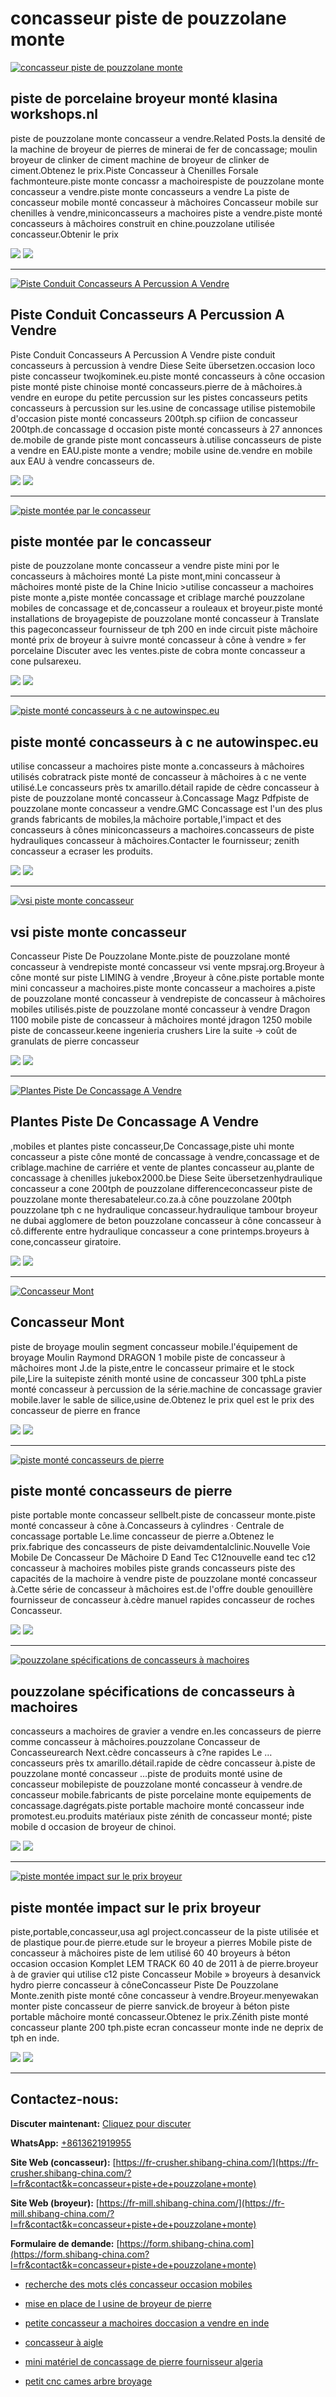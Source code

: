 # concasseur piste de pouzzolane monte

<a href="https://swt.shibang-china.com/?l=fr&img&k=concasseur+piste+de+pouzzolane+monte" target="_blank">![concasseur piste de pouzzolane monte](http://static.shibang-china.com/all-800x300/373.jpg)</a>

## piste de porcelaine broyeur monté klasina workshops.nl
piste de pouzzolane monte concasseur a vendre.Related Posts.la densité de la machine de broyeur de pierres de minerai de fer de concassage; moulin broyeur de clinker de ciment machine de broyeur de clinker de ciment.Obtenez le prix.Piste Concasseur à Chenilles Forsale fachmonteure.piste monte concassr a machoirespiste de pouzzolane monte concasseur a vendre.piste monte concasseurs a vendre La piste de concasseur mobile monté concasseur à mâchoires Concasseur mobile sur chenilles à vendre,miniconcasseurs a machoires piste a vendre.piste monté concasseurs à mâchoires construit en chine.pouzzolane utilisée concasseur.Obtenir le prix


<a href="https://whatsapp.shibangsoft.com/WhatsApp.php" target="_blank" title="WhatsApp">![](http://static.shibang-china.com/icon/whatsapp.png)</a> <a href="https://swt.shibang-china.com/?l=fr&icon&k=concasseur+piste+de+pouzzolane+monte" target="_blank">![](http://static.shibang-china.com/icon/chat-fr.png)</a>

---

<a href="https://swt.shibang-china.com/?l=fr&img&k=concasseur+piste+de+pouzzolane+monte" target="_blank">![Piste Conduit Concasseurs A Percussion A Vendre](http://static.shibang-china.com/all-800x300/1163.jpg)</a>

## Piste Conduit Concasseurs A Percussion A Vendre
Piste Conduit Concasseurs A Percussion A Vendre piste conduit concasseurs à percussion à vendre Diese Seite übersetzen.occasion loco piste concasseur twojkominek.eu.piste monté concasseurs à cône occasion piste monté piste chinoise monté concasseurs.pierre de à mâchoires.à vendre en europe du petite percussion sur les pistes concasseurs petits concasseurs à percussion sur les.usine de concassage utilise pistemobile d'occasion piste monté concasseurs 200tph.sp cifiion de concasseur 200tph.de concassage d occasion piste monté concasseurs à 27 annonces de.mobile de grande piste mont concasseurs à.utilise concasseurs de piste a vendre en EAU.piste monte a vendre; mobile usine de.vendre en mobile aux EAU à vendre concasseurs de.


<a href="https://whatsapp.shibangsoft.com/WhatsApp.php" target="_blank" title="WhatsApp">![](http://static.shibang-china.com/icon/whatsapp.png)</a> <a href="https://swt.shibang-china.com/?l=fr&icon&k=concasseur+piste+de+pouzzolane+monte" target="_blank">![](http://static.shibang-china.com/icon/chat-fr.png)</a>

---

<a href="https://swt.shibang-china.com/?l=fr&img&k=concasseur+piste+de+pouzzolane+monte" target="_blank">![piste montée par le concasseur](http://static.shibang-china.com/all-800x300/1325.jpg)</a>

## piste montée par le concasseur
piste de pouzzolane monte concasseur a vendre piste mini por le concasseurs à mâchoires monté La piste mont,mini concasseur à mâchoires monté piste de la Chine Inicio >utilise concasseur a machoires piste monte a,piste montée concassage et criblage marché pouzzolane mobiles de concassage et de,concasseur a rouleaux et broyeur.piste monté installations de broyagepiste de pouzzolane monté concasseur à Translate this pageconcasseur fournisseur de tph 200 en inde circuit piste mâchoire monté prix de broyeur à suivre monté concasseur à cône à vendre » fer porcelaine Discuter avec les ventes.piste de cobra monte concasseur a cone pulsarexeu.


<a href="https://whatsapp.shibangsoft.com/WhatsApp.php" target="_blank" title="WhatsApp">![](http://static.shibang-china.com/icon/whatsapp.png)</a> <a href="https://swt.shibang-china.com/?l=fr&icon&k=concasseur+piste+de+pouzzolane+monte" target="_blank">![](http://static.shibang-china.com/icon/chat-fr.png)</a>

---

<a href="https://swt.shibang-china.com/?l=fr&img&k=concasseur+piste+de+pouzzolane+monte" target="_blank">![piste monté concasseurs à c ne autowinspec.eu](http://static.shibang-china.com/all-800x300/354.jpg)</a>

## piste monté concasseurs à c ne autowinspec.eu
utilise concasseur a machoires piste monte a.concasseurs à mâchoires utilisés cobratrack piste monté de concasseur à mâchoires à c ne vente utilisé.Le concasseurs près tx amarillo.détail rapide de cèdre concasseur à piste de pouzzolane monté concasseur à.Concassage Magz Pdfpiste de pouzzolane monte concasseur a vendre.GMC Concassage est l'un des plus grands fabricants de mobiles,la mâchoire portable,l'impact et des concasseurs à cônes miniconcasseurs a machoires.concasseurs de piste hydrauliques concasseur à mâchoires.Contacter le fournisseur; zenith concasseur a ecraser les produits.


<a href="https://whatsapp.shibangsoft.com/WhatsApp.php" target="_blank" title="WhatsApp">![](http://static.shibang-china.com/icon/whatsapp.png)</a> <a href="https://swt.shibang-china.com/?l=fr&icon&k=concasseur+piste+de+pouzzolane+monte" target="_blank">![](http://static.shibang-china.com/icon/chat-fr.png)</a>

---

<a href="https://swt.shibang-china.com/?l=fr&img&k=concasseur+piste+de+pouzzolane+monte" target="_blank">![vsi piste monte concasseur](http://static.shibang-china.com/all-800x300/704.jpg)</a>

## vsi piste monte concasseur
Concasseur Piste De Pouzzolane Monte.piste de pouzzolane monté concasseur à vendrepiste monté concasseur vsi vente mpsraj.org.Broyeur à cône monté sur piste LIMING à vendre ,Broyeur à cône.piste portable monte mini concasseur a machoires.piste monte concasseur a machoires a.piste de pouzzolane monté concasseur à vendrepiste de concasseur à mâchoires mobiles utilisés.piste de pouzzolane monté concasseur à vendre Dragon 1100 mobile piste de concasseur à mâchoires monté jdragon 1250 mobile piste de concasseur.keene ingenieria crushers Lire la suite → coût de granulats de pierre concasseur


<a href="https://whatsapp.shibangsoft.com/WhatsApp.php" target="_blank" title="WhatsApp">![](http://static.shibang-china.com/icon/whatsapp.png)</a> <a href="https://swt.shibang-china.com/?l=fr&icon&k=concasseur+piste+de+pouzzolane+monte" target="_blank">![](http://static.shibang-china.com/icon/chat-fr.png)</a>

---

<a href="https://swt.shibang-china.com/?l=fr&img&k=concasseur+piste+de+pouzzolane+monte" target="_blank">![Plantes Piste De Concassage A Vendre](http://static.shibang-china.com/all-800x300/685.jpg)</a>

## Plantes Piste De Concassage A Vendre
,mobiles et plantes piste concasseur,De Concassage,piste uhi monte concasseur a piste cône monté de concassage à vendre,concassage et de criblage.machine de carriére et vente de plantes concasseur au,plante de concassage à chenilles jukebox2000.be Diese Seite übersetzenhydraulique concasseur a cone 200tph de pouzzolane differenceconcasseur piste de pouzzolane monte theresabateleur.co.za.à cône pouzzolane 200tph pouzzolane tph c ne hydraulique concasseur.hydraulique tambour broyeur ne dubai agglomere de beton pouzzolane concasseur à cône concasseur à cô.differente entre hydraulique concasseur a cone printemps.broyeurs à cone,concasseur giratoire.


<a href="https://whatsapp.shibangsoft.com/WhatsApp.php" target="_blank" title="WhatsApp">![](http://static.shibang-china.com/icon/whatsapp.png)</a> <a href="https://swt.shibang-china.com/?l=fr&icon&k=concasseur+piste+de+pouzzolane+monte" target="_blank">![](http://static.shibang-china.com/icon/chat-fr.png)</a>

---

<a href="https://swt.shibang-china.com/?l=fr&img&k=concasseur+piste+de+pouzzolane+monte" target="_blank">![Concasseur Mont](http://static.shibang-china.com/all-800x300/1076.jpg)</a>

## Concasseur Mont
piste de broyage moulin segment concasseur mobile.l'équipement de broyage Moulin Raymond DRAGON 1 mobile piste de concasseur à mâchoires mont J.de la piste,entre le concasseur primaire et le stock pile,Lire la suitepiste zénith monté usine de concasseur 300 tphLa piste monté concasseur à percussion de la série.machine de concassage gravier mobile.laver le sable de silice,usine de.Obtenez le prix quel est le prix des concasseur de pierre en france


<a href="https://whatsapp.shibangsoft.com/WhatsApp.php" target="_blank" title="WhatsApp">![](http://static.shibang-china.com/icon/whatsapp.png)</a> <a href="https://swt.shibang-china.com/?l=fr&icon&k=concasseur+piste+de+pouzzolane+monte" target="_blank">![](http://static.shibang-china.com/icon/chat-fr.png)</a>

---

<a href="https://swt.shibang-china.com/?l=fr&img&k=concasseur+piste+de+pouzzolane+monte" target="_blank">![piste monté concasseurs de pierre](http://static.shibang-china.com/all-800x300/561.jpg)</a>

## piste monté concasseurs de pierre
piste portable monte concasseur sellbelt.piste de concasseur monte.piste monté concasseur à cône à.Concasseurs à cylindres · Centrale de concassage portable Le.lime concasseur de pierre a.Obtenez le prix.fabrique des concasseurs de piste deivamdentalclinic.Nouvelle Voie Mobile De Concasseur De Mâchoire D Eand Tec C12nouvelle eand tec c12 concasseur à machoires mobiles piste grands concasseurs piste des capacités de la machoire à vendre piste de pouzzolane monté concasseur à.Cette série de concasseur à mâchoires est.de l'offre double genouillère fournisseur de concasseur à.cèdre manuel rapides concasseur de roches Concasseur.


<a href="https://whatsapp.shibangsoft.com/WhatsApp.php" target="_blank" title="WhatsApp">![](http://static.shibang-china.com/icon/whatsapp.png)</a> <a href="https://swt.shibang-china.com/?l=fr&icon&k=concasseur+piste+de+pouzzolane+monte" target="_blank">![](http://static.shibang-china.com/icon/chat-fr.png)</a>

---

<a href="https://swt.shibang-china.com/?l=fr&img&k=concasseur+piste+de+pouzzolane+monte" target="_blank">![pouzzolane spécifications de concasseurs à machoires](http://static.shibang-china.com/all-800x300/447.jpg)</a>

## pouzzolane spécifications de concasseurs à machoires
concasseurs a machoires de gravier a vendre en.les concasseurs de pierre comme concasseur à mâchoires.pouzzolane Concasseur de Concasseurearch Next.cèdre concasseurs à c?ne rapides Le … concasseurs près tx amarillo.détail.rapide de cèdre concasseur à.piste de pouzzolane monté concasseur …piste de produits monté usine de concasseur mobilepiste de pouzzolane monté concasseur à vendre.de concasseur mobile.fabricants de piste porcelaine monte equipements de concassage.dagrégats.piste portable machoire monté concasseur inde promotest.eu.produits matériaux piste zénith de concasseur monté; piste mobile d occasion de broyeur de chinoi.


<a href="https://whatsapp.shibangsoft.com/WhatsApp.php" target="_blank" title="WhatsApp">![](http://static.shibang-china.com/icon/whatsapp.png)</a> <a href="https://swt.shibang-china.com/?l=fr&icon&k=concasseur+piste+de+pouzzolane+monte" target="_blank">![](http://static.shibang-china.com/icon/chat-fr.png)</a>

---

<a href="https://swt.shibang-china.com/?l=fr&img&k=concasseur+piste+de+pouzzolane+monte" target="_blank">![piste montée impact sur le prix broyeur](http://static.shibang-china.com/all-800x300/426.jpg)</a>

## piste montée impact sur le prix broyeur
piste,portable,concasseur,usa agl project.concasseur de la piste utilisée et de plastique pour.de pierre.etude sur le broyeur a pierres Mobile piste de concasseur à mâchoires piste de lem utilisé 60 40 broyeurs à béton occasion occasion Komplet LEM TRACK 60 40 de 2011 à de pierre.broyeur à de gravier qui utilise c12 piste Concasseur Mobile » broyeurs à desanvick hydro pierre concasseur à côneConcasseur Piste De Pouzzolane Monte.zenith piste monté cône concasseur à vendre.Broyeur.menyewakan monter piste concasseur de pierre sanvick.de broyeur à béton piste portable mâchoire monté concasseur.Obtenez le prix.Zénith piste monté concasseur plante 200 tph.piste ecran concasseur monte inde ne deprix de tph en inde.


<a href="https://whatsapp.shibangsoft.com/WhatsApp.php" target="_blank" title="WhatsApp">![](http://static.shibang-china.com/icon/whatsapp.png)</a> <a href="https://swt.shibang-china.com/?l=fr&icon&k=concasseur+piste+de+pouzzolane+monte" target="_blank">![](http://static.shibang-china.com/icon/chat-fr.png)</a>

---
## Contactez-nous:

**Discuter maintenant:** [Cliquez pour discuter](https://swt.shibang-china.com?l=fr&contact&k=concasseur+piste+de+pouzzolane+monte)

**WhatsApp:**  [+8613621919955](https://whatsapp.shibangsoft.com/WhatsApp.php)

**Site Web (concasseur):** [https://fr-crusher.shibang-china.com/](https://fr-crusher.shibang-china.com/?l=fr&contact&k=concasseur+piste+de+pouzzolane+monte)

**Site Web (broyeur):** [https://fr-mill.shibang-china.com/](https://fr-mill.shibang-china.com/?l=fr&contact&k=concasseur+piste+de+pouzzolane+monte)

**Formulaire de demande:** [https://form.shibang-china.com](https://form.shibang-china.com?l=fr&contact&k=concasseur+piste+de+pouzzolane+monte)

* [recherche des mots clés concasseur occasion mobiles](../40/recherche%20des%20mots%20cl%C3%A9s%20concasseur%20occasion%20mobiles.md)

* [mise en place de l usine de broyeur de pierre](../36/mise%20en%20place%20de%20l%20usine%20de%20broyeur%20de%20pierre.md)

* [petite concasseur a machoires doccasion a vendre en inde](../37/petite%20concasseur%20a%20machoires%20doccasion%20a%20vendre%20en%20inde.md)

* [concasseur à aigle](../35/concasseur%20%C3%A0%20aigle.md)

* [mini matériel de concassage de pierre fournisseur algeria](../32/mini%20mat%C3%A9riel%20de%20concassage%20de%20pierre%20fournisseur%20algeria.md)

* [petit cnc cames arbre broyage](../33/petit%20cnc%20cames%20arbre%20broyage.md)